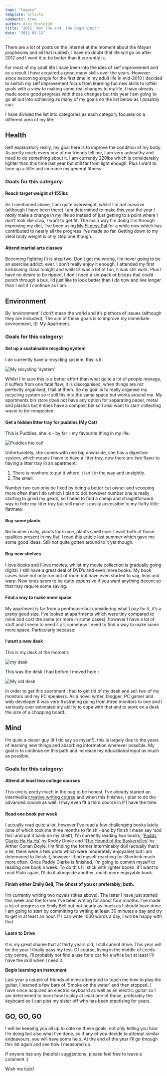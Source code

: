 ```yaml
---
tags: "legacy"
template: article 
comments: true 
author: Alex Foxleigh
title: "2012: Not the end, the beginning!"
date: "2012-01-12"
---
```


There are a lot of posts on the Internet at the moment about the Mayan prophecies and all that rubbish, I have no doubt that life will go on after 2012 and I want it to be better than it currently is.

<!-- end -->

For most of my adult life I have been into the idea of self improvement and as a result I have acquired a great many skills over the years. However since becoming single for the first time in my adult life in mid-2010 I decided to switch my self improvement focus from learning fun new skills to loftier goals with a view to making some real changes to my life, I have already made some good progress with these changes but this year I am going to go all out into achieving as many of my goals on the list below as I possibly can.

I have divided the list into categories as each category focuses on a different area of my life:

## Health

Self explanatory really, my goal here is to improve the condition of my body. As pretty much every one of my friends tell me, I am very unhealthy and need to do something about it. I am currently 220lbs which is considerably lighter than this time last year but still far from light enough. Plus I want to tone up a little and increase my general fitness.

### Goals for this category:

#### Reach target weight of 155lbs

As I mentioned above, I am quite overweight, whilst I’m not massive (although I have been there) I am determined to make this year the year I _really_ make a change in my life so instead of just getting to a point where I don’t look like crap, I want to get fit. The main way I'm doing it is through improving my diet, I've been using [My Fitness Pal](http://www.myfitnesspal.com) for a while now which has contributed to nearly all the progress I've made so far. Getting down to my ideal body weight is only step one though.

#### Attend martial arts classes

Becoming fighting fit is step two. Don’t get me wrong, I’m never going to be an exercise addict, ever. I don’t really enjoy it enough. I attended my first kickboxing class tonight and whilst it was a lot of fun, it was still work. Plus I have no desire to be ripped, I don’t need a six-pack or biceps that could punch through a bus. I’d just like to look better than I do now and live longer than I will if I continue as I am.

## Environment

By ‘environment’ I don’t mean the world and it’s plethora of issues (although they are included). The aim of these goals is to improve my immediate environment, IE: My Apartment.

### **Goals for this category:**

#### Set up a sustainable recycling system

I _do_ currently have a recycling system, this is it:

![My recycling 'system'](images/recycling.jpg "My recycling 'system'") 

Whilst I'm sure this is a better effort than what quite a lot of people manage, it suffers from one fatal flaw; it is disorganised, when things are not perfectly organised, I fail at them. So my goal is to really organise my recycling system so it still fits into the same space but works around me. My apartments bin store does not have any option for separating paper, metal and plastics but it does have a compost bin so I also want to start collecting waste to be composted.

#### Get a hidden litter tray for puddles (My Cat)

This is Puddles, she is - by far - my favourite thing in my life:

![Puddles the cat!](images/image03.jpg "The be all, the end all") 

Unfortunately, she comes with one big downside, she has a digestive system, which means I have to have a litter tray, now there are two flaws to having a litter tray in an apartment:

1. There is nowhere to put it where it isn't in the way and unsightly.
2. The smell.

Number two can only be fixed by being a better cat owner and scooping more often than I do (which I plan to do) however number one is really starting to grind my gears, so I need to find a cheap and straightforward way to hide my litter tray but still make it easily accessible to my fluffy little flatmate.

#### Buy some plants

No brainer really, plants look nice, plants smell nice. I want both of those qualities present in my flat. I read [this](http://www.plant-care.com/apartment-plants-5-easy-care-houseplants-for-a-touch-of-nature.html) [article](http://www.plant-care.com/apartment-plants-5-easy-care-houseplants-for-a-touch-of-nature.html) last summer which gave me some good ideas. Still not quite gotten around to it yet though.

#### Buy new shelves

I love books and I love movies, whilst my movie collection is gradually going digital, I still have a great deal of DVD’s and even more books. My book cases have not only run out of room but have even started to sag, lean and warp. New ones seem to be quite expensive if you want anything decent so that may require some saving.

#### Find a way to make more space

My apartment is far from a penthouse but considering what I pay for it, it’s a pretty good size, I’ve looked at apartments which were tiny compared to mine and cost the same (or more in some cases), however I have a lot of stuff and I seem to need it all, somehow I need to find a way to make some more space. Particularly because:

#### I want a new desk

This is my desk at the moment:

![my desk](images/image01.jpg "yes that’s Puds again, she likes to sit on my arm as I try to type")

This was the desk I had before I moved here :

![My old desk](images/image02.jpg "God I miss this desk")

In order to get this apartment I had to get rid of my desk and sell two of my monitors and my PC speakers. As a novel writer, blogger, PC gamer and web developer it was very frustrating going from three monitors to one and I seriously over estimated my ability to cope with that and to work on a desk the size of a chopping board.

## Mind

I’m quite a clever guy (if I do say so myself), this is largely due to the years of learning new things and absorbing information wherever possible. My goal is to continue on this path and increase my educational input as much as possible.

### **Goals for this category:**

#### Attend at least two college courses

This one is pretty much in the bag to be honest, I’ve already started an intermedia [creative writing course](/scribblings/creative-writing-course/) and when this finishes, I plan to do the advanced course as well. I may even fit a third course in if I have the time.

#### Read one book per week

I actually read quite a lot, however I’ve read a few challenging books lately (one of which took me three months to finish - and by finish I mean say ‘sod this’ and put it back on my shelf), I’m currently reading two books, ‘[Paddy Clarke Ha Ha Ha’](http://www.amazon.co.uk/gp/product/0749397357/ref=as_li_qf_sp_asin_tl?ie=UTF8&tag=filteredreali-21&link_code=as3&camp=2506&creative=9298&creativeASIN=0749397357) by Roddy Doyle and ‘[The Hound of the Baskervilles](http://www.amazon.co.uk/gp/product/014043786X/ref=as_li_qf_sp_asin_tl?ie=UTF8&tag=filteredreali-21&link_code=as3&camp=2506&creative=9298&creativeASIN=014043786X)’ by Arther Conan Doyle. I’m finding the former interminably dull (actually that’s a lie, there were a few parts which were moderately enjoyable) but I am determined to finish it, however I find myself reaching for Sherlock much more often. Once Paddy Clarke is finished, I’m going to commit myself to reading one book a week. To do this I’ll stick with lighter books, if I want to read Plato again, I’ll do it alongside another, much more enjoyable book.

#### Finish either Emily Bell, The Ghost of you or preferably; both.

I’m currently writing two novels (titles above). The latter I have just started this week and the former I’ve been writing for about four months. I’ve made a lot of progress on Emily Bell but not nearly as much as I should have done. I am going to start by committing to writing at least 30 minutes a day and try to get in at least an hour. If I can write 1000 words a day, I will be happy with that.

#### Learn to Drive

It is my great shame that at thirty years old, I still cannot drive. This year will be the year I finally pass my test. Of course, living in the middle of Leeds city centre, I’ll probably not find a use for a car for a while but at least I’ll have the skill when I need it.

**Begin learning an instrument**

Last year a couple of friends of mine attempted to teach me how to play the guitar, I learned a few bars of ‘Smoke on the water’ and then stopped. I have since acquired an electric keyboard as well as an electric guitar so I am determined to learn how to play at least one of those, preferably the keyboard so I can piss my sister off who has been practising for years.

## GO, GO, GO

I will be keeping you all up to date on these goals, not only telling you how I’m doing but also what I’ve done, so if any of you decide to attempt similar endeavours, you will have some help. At the end of the year I’ll go through this list again and see how I measured up.

If anyone has any (helpful) suggestions, please feel free to leave a comment :)

Wish me luck!

